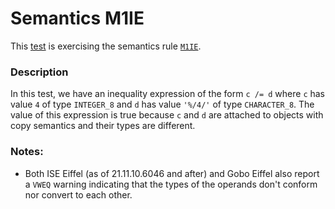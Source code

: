 # Semantics M1IE

This [test](.) is exercising the semantics rule [`M1IE`](../Readme.md).

### Description

In this test, we have an inequality expression of the form `c /= d` where `c` has value `4` of type `INTEGER_8` and `d` has value `'%/4/'` of type `CHARACTER_8`. The value of this expression is true because `c` and `d` are attached to objects with copy semantics and their types are different.

### Notes:

* Both ISE Eiffel (as of 21.11.10.6046 and after) and Gobo Eiffel also report a `VWEQ` warning indicating that the types of the operands don't conform nor convert to each other.
